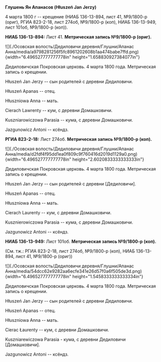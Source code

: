 **Глушень Ян Апанасов (Hłuszeń Jan Jerzy)**

4 марта 1800 г -- крещение (НИАБ 136-13-894, лист 41, №9/1800-р (ориг),
РГИА 823-2-18, лист 274об, №9/1800-р (коп), НИАБ 136-13-949, лист 101об,
№9/1800-р (коп)).

**НИАБ 136-13-894:** Лист 41. **Метрическая запись №9/1800-р (ориг).**

![](./Осовская волость/Дедиловичи деревня/Глушни/Апанас Анна/media/a9798281256f5fc8961202608b1aa474babe7ffd.png){width="6.496527777777778in"
height="1.658830927384077in"}

Дедиловичская Покровская церковь. 4 марта 1800 года. Метрическая запись
о крещении.

Hłuszeń Jan Jerzy -- сын родителей с деревни Дедиловичи.

Hłuszeń Apanas -- отец.

Hłuszniowa Anna -- мать.

Cierach Lawrenty -- кум, с деревни Домашковичи.

Kuszniarowiczowa Parasia -- кума, с деревни Домашковичи.

Jazgunowicz Antoni -- ксёндз.

**РГИА 823-2-18:** Лист 274об. **Метрическая запись №9/1800-р (коп).**

![](./Осовская волость/Дедиловичи деревня/Глушни/Апанас Анна/media/d2fdf4f95dd1ea0f809c9f760416d2019d1129a0.png){width="6.496527777777778in"
height="2.6020833333333333in"}

Дедиловичская Покровская церковь. 4 марта 1800 года. Метрическая запись
о крещении.

Hłuszeń Jan Jerzy -- сын родителей с деревни \[Дедиловичи\].

Hłuszeń Apanas -- отец.

Hłuszniowa Anna -- мать.

Cierach Laurenty -- кум, с деревни Домашковичи.

Kusznierowiczowa Parasia -- кума, с деревни Домашковичи.

Jazgunowicz Antoni -- ксёндз.

**НИАБ 136-13-949:** Лист 101об. **Метрическая запись №9/1800-р (коп).**

(См. тж.: РГИА 823-2-18, лист 274об, №9/1800-р (коп), НИАБ 136-13-894,
лист 41, №9/1800-р (ориг))

![](./Осовская волость/Дедиловичи деревня/Глушни/Апанас Анна/media/54dcc62e9282aa6ecfe341e26d57f0a6f505de3d.png){width="6.496527777777778in"
height="1.5458333333333334in"}

Дедиловичская Покровская церковь. 4 марта 1800 года. Метрическая запись
о крещении.

Hłuszeń Jan Jerzy -- сын родителей с деревни Дедиловичи.

Hłuszeń Apanas -- отец.

Hłuszniowa Anna -- мать.

Cierac Łaurenty -- кум, с деревни Домашковичи.

Kuszniarewiczowa Parasia - кума, с деревни Дедиловичи \[Домашковичи\].

Jazgunowicz Antoni -- ксёндз.
